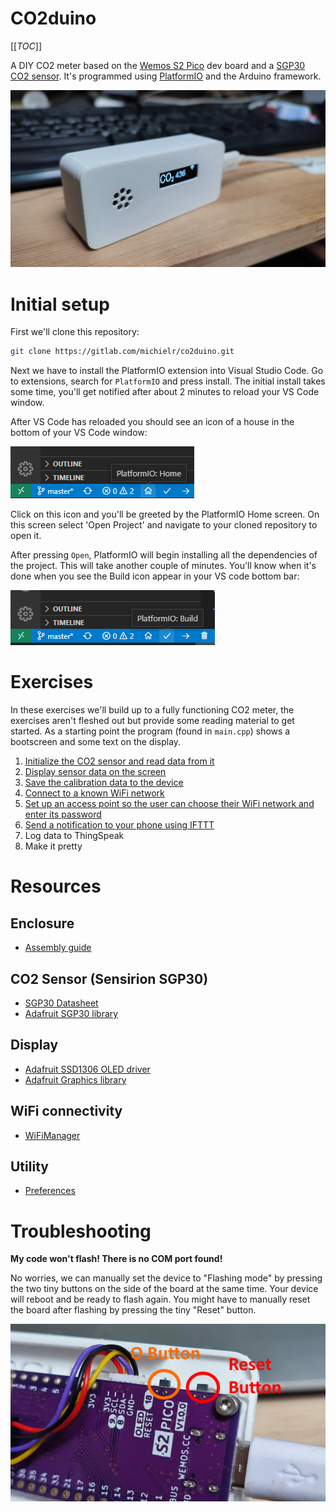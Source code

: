 # CO2duino

[[_TOC_]]

A DIY CO2 meter based on the [Wemos S2 Pico](https://www.wemos.cc/en/latest/s2/s2_pico.html) dev board and a [SGP30 CO2 sensor](https://www.tinytronics.nl/shop/nl/sensoren/lucht/gas/sgp30-tvoc-en-eco2-sensor-module). It's programmed using [PlatformIO](https://platformio.org/) and the Arduino framework.

![A photo of the end result](/assets/co2-meter.jpeg "Photo")

# Initial setup

First we'll clone this repository:

```sh
git clone https://gitlab.com/michielr/co2duino.git
```

Next we have to install the PlatformIO extension into Visual Studio Code. Go to extensions, search for `PlatformIO` and press install. The initial install takes some time, you'll get notified after about 2 minutes to reload your VS Code window.

After VS Code has reloaded you should see an icon of a house in the bottom of your VS Code window:

![Home icon](/assets/home-icon.png "Home Icon")

Click on this icon and you'll be greeted by the PlatformIO Home screen. On this screen select 'Open Project' and navigate to your cloned repository to open it.

After pressing `Open`, PlatformIO will begin installing all the dependencies of the project. This will take another couple of minutes. You'll know when it's done when you see the Build icon appear in your VS code bottom bar:

![Build icon](/assets/build-icon.png "Build Icon")

# Exercises

In these exercises we'll build up to a fully functioning CO2 meter, the exercises aren't fleshed out but provide some reading material to get started. As a starting point the program (found in `main.cpp`) shows a bootscreen and some text on the display.

1. [Initialize the CO2 sensor and read data from it](exercises/initialize-sensor.md)
2. [Display sensor data on the screen](exercises/display-sensor-data.md)
3. [Save the calibration data to the device](exercises/sensor-calibration.md)
4. [Connect to a known WiFi network](exercises/connect-wifi.md)
5. [Set up an access point so the user can choose their WiFi network and enter its password](exercises/access-point.md)
6. [Send a notification to your phone using IFTTT](exercises/send-notification.md)
7. Log data to ThingSpeak
8. Make it pretty

# Resources

## Enclosure

- [Assembly guide](assembly.md)

## CO2 Sensor (Sensirion SGP30)

- [SGP30 Datasheet](https://sensirion.com/media/documents/984E0DD5/61644B8B/Sensirion_Gas_Sensors_Datasheet_SGP30.pdf)
- [Adafruit SGP30 library](https://github.com/adafruit/Adafruit_SGP30)

## Display

- [Adafruit SSD1306 OLED driver](https://github.com/adafruit/Adafruit_SSD1306)
- [Adafruit Graphics library](https://learn.adafruit.com/adafruit-gfx-graphics-library)

## WiFi connectivity

- [WiFiManager](https://github.com/tzapu/WiFiManager)

## Utility

- [Preferences](https://espressif-docs.readthedocs-hosted.com/projects/arduino-esp32/en/latest/api/preferences.html)

# Troubleshooting

**My code won't flash! There is no COM port found!**

No worries, we can manually set the device to "Flashing mode" by pressing the two tiny buttons on the side of the board at the same time. Your device will reboot and be ready to flash again. You might have to manually reset the board after flashing by pressing the tiny "Reset" button.

![Buttons](/assets/troubleshoot-reset.png "Buttons")
